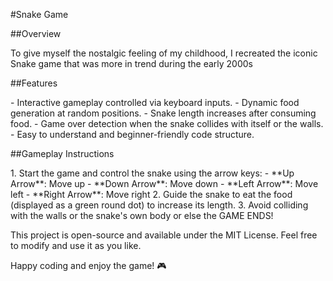 #Snake Game

##Overview
<p> To give myself the nostalgic feeling of my childhood, I recreated the iconic Snake game that was more in trend during the early 2000s</p>

##Features
<p>- Interactive gameplay controlled via keyboard inputs.
- Dynamic food generation at random positions.
- Snake length increases after consuming food.
- Game over detection when the snake collides with itself or the walls.
- Easy to understand and beginner-friendly code structure. </p>

##Gameplay Instructions 
<p>
1. Start the game and control the snake using the arrow keys:
   - **Up Arrow**: Move up
   - **Down Arrow**: Move down
   - **Left Arrow**: Move left
   - **Right Arrow**: Move right
2. Guide the snake to eat the food (displayed as a green round dot) to increase its length.
3. Avoid colliding with the walls or the snake's own body or else the GAME ENDS! </p>

This project is open-source and available under the MIT License. Feel free to modify and use it as you like.

Happy coding and enjoy the game! 🎮

